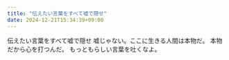 ```yaml
---
title: "伝えたい言葉をすべて嘘で隠せ"
date: 2024-12-21T15:34:39+09:00
---
```

伝えたい言葉をすべて嘘で隠せ
嘘じゃない。ここに生きる人間は本物だ。
本物だから心を打つんだ。
もっともらしい言葉を吐くなよ。
